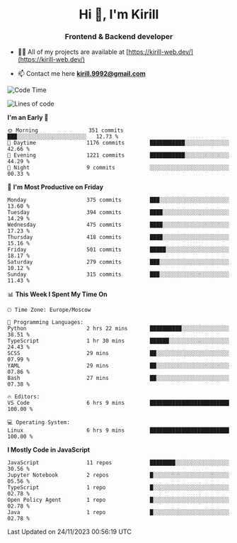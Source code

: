 <h1 align="center">Hi 👋, I'm Kirill</h1>
<h3 align="center">Frontend & Backend developer</h3>

- 👨‍💻 All of my projects are available at [https://kirill-web.dev/](https://kirill-web.dev/)

- 📫 Contact me here **kirill.9992@gmail.com**











<!--START_SECTION:waka-->
![Code Time](http://img.shields.io/badge/Code%20Time-1%2C533%20hrs%2038%20mins-blue)

![Lines of code](https://img.shields.io/badge/From%20Hello%20World%20I%27ve%20Written-4.5%20million%20lines%20of%20code-blue)

**I'm an Early 🐤** 

```text
🌞 Morning                351 commits         ███░░░░░░░░░░░░░░░░░░░░░░   12.73 % 
🌆 Daytime                1176 commits        ███████████░░░░░░░░░░░░░░   42.66 % 
🌃 Evening                1221 commits        ███████████░░░░░░░░░░░░░░   44.29 % 
🌙 Night                  9 commits           ░░░░░░░░░░░░░░░░░░░░░░░░░   00.33 % 
```
📅 **I'm Most Productive on Friday** 

```text
Monday                   375 commits         ███░░░░░░░░░░░░░░░░░░░░░░   13.60 % 
Tuesday                  394 commits         ████░░░░░░░░░░░░░░░░░░░░░   14.29 % 
Wednesday                475 commits         ████░░░░░░░░░░░░░░░░░░░░░   17.23 % 
Thursday                 418 commits         ████░░░░░░░░░░░░░░░░░░░░░   15.16 % 
Friday                   501 commits         █████░░░░░░░░░░░░░░░░░░░░   18.17 % 
Saturday                 279 commits         ███░░░░░░░░░░░░░░░░░░░░░░   10.12 % 
Sunday                   315 commits         ███░░░░░░░░░░░░░░░░░░░░░░   11.43 % 
```


📊 **This Week I Spent My Time On** 

```text
🕑︎ Time Zone: Europe/Moscow

💬 Programming Languages: 
Python                   2 hrs 22 mins       ██████████░░░░░░░░░░░░░░░   38.51 % 
TypeScript               1 hr 30 mins        ██████░░░░░░░░░░░░░░░░░░░   24.43 % 
SCSS                     29 mins             ██░░░░░░░░░░░░░░░░░░░░░░░   07.99 % 
YAML                     29 mins             ██░░░░░░░░░░░░░░░░░░░░░░░   07.86 % 
Bash                     27 mins             ██░░░░░░░░░░░░░░░░░░░░░░░   07.38 % 

🔥 Editors: 
VS Code                  6 hrs 9 mins        █████████████████████████   100.00 % 

💻 Operating System: 
Linux                    6 hrs 9 mins        █████████████████████████   100.00 % 
```

**I Mostly Code in JavaScript** 

```text
JavaScript               11 repos            ████████░░░░░░░░░░░░░░░░░   30.56 % 
Jupyter Notebook         2 repos             █░░░░░░░░░░░░░░░░░░░░░░░░   05.56 % 
TypeScript               1 repo              █░░░░░░░░░░░░░░░░░░░░░░░░   02.78 % 
Open Policy Agent        1 repo              █░░░░░░░░░░░░░░░░░░░░░░░░   02.78 % 
Java                     1 repo              █░░░░░░░░░░░░░░░░░░░░░░░░   02.78 % 
```




 Last Updated on 24/11/2023 00:56:19 UTC
<!--END_SECTION:waka-->
